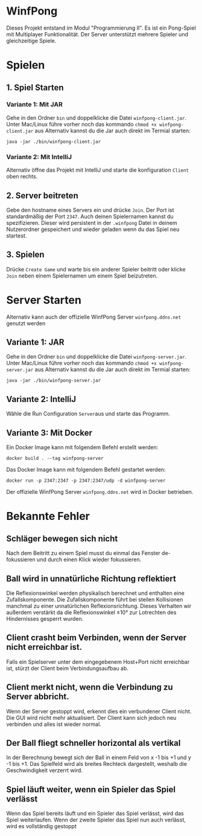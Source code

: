 # WinfPong
Dieses Projekt entstand im Modul "Programmierung II".
Es ist ein Pong-Spiel mit Multiplayer Funktionalität.
Der Server unterstützt mehrere Spieler und gleichzeitige Spiele.

# Spielen
## 1. Spiel Starten

### Variante 1: Mit JAR
Gehe in den Ordner `bin` und doppelklicke die Datei `winfpong-client.jar`.
Unter Mac/Linux führe vorher noch das kommando `chmod +x winfpong-client.jar` aus
Alternativ kannst du die Jar auch direkt im Termial starten:
```shell
java -jar ./bin/winfpong-client.jar
```
### Variante 2: Mit IntelliJ
Alternativ öffne das Projekt mit IntelliJ und starte die konfiguration `Client` oben rechts.
## 2. Server beitreten
Gebe den hostname eines Servers ein und drücke `Join`.
Der Port ist standardmäßig der Port `2347`.
Auch deinen Spielernamen kannst du spezifizieren. Dieser wird persistent in der `.winfpong` Datei in deinem Nutzerordner gespeichert und wieder geladen wenn du das Spiel neu startest.
## 3. Spielen
Drücke `Create Game` und warte bis ein anderer Spieler beitritt oder klicke `Join` neben einem Spielernamen um einem Spiel beizutreten.

# Server Starten
Alternativ kann auch der offizielle WinfPong Server `winfpong.ddns.net` genutzt werden

## Variante 1: JAR
Gehe in den Ordner `bin` und doppelklicke die Datei `winfpong-server.jar`.
Unter Mac/Linux führe vorher noch das kommando `chmod +x winfpong-server.jar` aus
Alternativ kannst du die Jar auch direkt im Termial starten:
```shell
java -jar ./bin/winfpong-server.jar
```

## Variante 2: IntelliJ
Wähle die Run Configuration `Server`aus und starte das Programm.

## Variante 3: Mit Docker
Ein Docker Image kann mit folgendem Befehl erstellt werden:
```shell
docker build . --tag winfpong-server
```
Das Docker Image kann mit folgendem Befehl gestartet werden:
```shell
docker run -p 2347:2347 -p 2347:2347/udp -d winfpong-server
```
Der offizielle WinfPong Server `winfpong.ddns.net` wird in Docker betrieben.

# Bekannte Fehler
## Schläger bewegen sich nicht
Nach dem Beitritt zu einem Spiel musst du einmal das Fenster de-fokussieren und durch einen Klick wieder fokussieren.

## Ball wird in unnatürliche Richtung reflektiert
Die Reflexionswinkel werden physikalisch berechnet und enthalten eine Zufallskomponente.
Die Zufallskomponente führt bei steilen Kollisionen manchmal zu einer unnatürlichen Reflexionsrichtung.
Dieses Verhalten wir außerdem verstärkt da die Reflexionswinkel ±10° zur Lotrechten des Hindernisses gesperrt wurden.

## Client crasht beim Verbinden, wenn der Server nicht erreichbar ist.
Falls ein Spielserver unter dem eingegebenem Host+Port nicht erreichbar ist, stürzt der Client beim Verbindungsaufbau ab.

## Client merkt nicht, wenn die Verbindung zu Server abbricht.
Wenn der Server gestoppt wird, erkennt dies ein verbundener Client nicht.
Die GUI wird nicht mehr aktualisiert. Der Client kann sich jedoch neu verbinden und alles ist wieder normal.

## Der Ball fliegt schneller horizontal als vertikal
In der Berechnung bewegt sich der Ball in einem Feld von x -1 bis +1 und y -1 bis +1.
Das Spielfeld wird als breites Rechteck dargestellt, weshalb die Geschwindigkeit verzerrt wird.

## Spiel läuft weiter, wenn ein Spieler das Spiel verlässt
Wenn das Spiel bereits läuft und ein Spieler das Spiel verlässt, wird das Spiel weiterlaufen. Wenn der zweite Spieler das Spiel nun auch verlässt, wird es vollständig gestoppt
